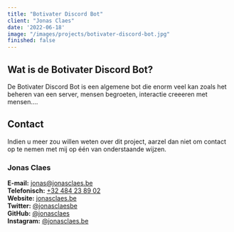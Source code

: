 ```yaml
---
title: "Botivater Discord Bot"
client: "Jonas Claes"
date: '2022-06-18'
image: "/images/projects/botivater-discord-bot.jpg"
finished: false
---
```


## Wat is de Botivater Discord Bot?

De Botivater Discord Bot is een algemene bot die enorm veel kan zoals
het beheren van een server, mensen begroeten, interactie creeeren met mensen....

## Contact

Indien u meer zou willen weten over dit project, aarzel dan niet om
contact op te nemen met mij op één van onderstaande
wijzen.

### Jonas Claes

**E-mail:** [jonas@jonasclaes.be](mailto:jonas@jonasclaes.be)  
**Telefonisch:** [+32 484 23 89 02](tel:+32484238902)  
**Website:** [jonasclaes.be](https://jonasclaes.be)  
**Twitter:** [@jonasclaesbe](https://twitter.com/jonasclaesbe)  
**GitHub:** [@jonasclaes](https://github.com/jonasclaes)  
**Instagram:** [@jonasclaes.be](https://instagram.com/jonasclaes.be)
